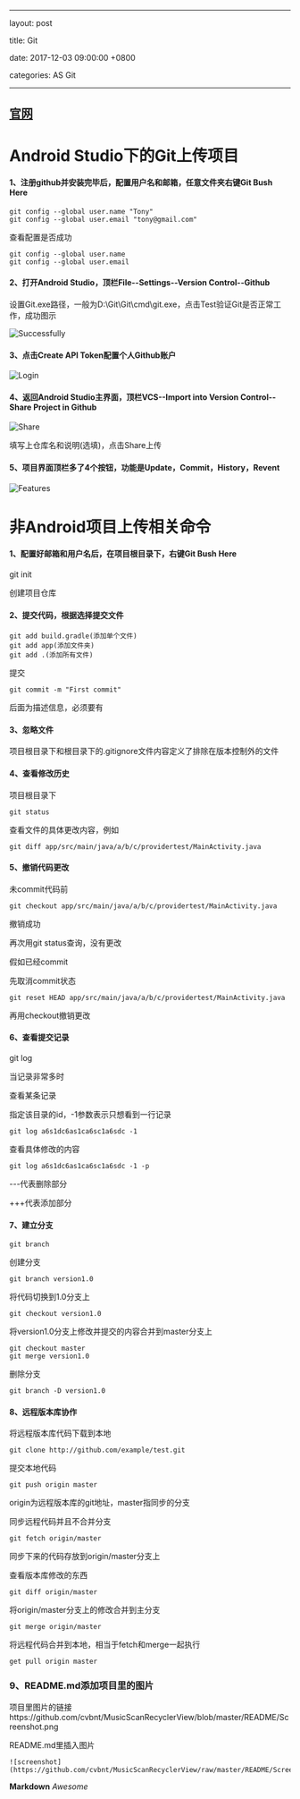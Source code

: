
---
layout: post  

title: Git

date: 2017-12-03 09:00:00 +0800  

categories: AS  Git 

---

## [官网](https://git-scm.com/)



# Android Studio下的Git上传项目

#### 1、注册github并安装完毕后，配置用户名和邮箱，任意文件夹右键Git Bush Here

```
git config --global user.name "Tony"
git config --global user.email "tony@gmail.com"
```

查看配置是否成功

```
git config --global user.name 
git config --global user.email 
```

#### 2、打开Android Studio，顶栏File--Settings--Version Control--Github

设置Git.exe路径，一般为D:\Git\Git\cmd\git.exe，点击Test验证Git是否正常工作，成功图示

![Successfully](https://cvbnt.github.io/cvbnt.github.io/assets/images/Git/GitSuccessfully.png)

#### 3、点击Create API Token配置个人Github账户

![Login](https://cvbnt.github.io/cvbnt.github.io/assets/images/Git/login.PNG)

#### 4、返回Android Studio主界面，顶栏VCS--Import into Version Control--Share Project in Github

![Share](https://cvbnt.github.io/cvbnt.github.io/assets/images/Git/Share.PNG)

填写上仓库名和说明(选填)，点击Share上传

#### 5、项目界面顶栏多了4个按钮，功能是Update，Commit，History，Revent

![Features](https://cvbnt.github.io/cvbnt.github.io/assets/images/Git/Features.PNG)

# 非Android项目上传相关命令

#### 1、配置好邮箱和用户名后，在项目根目录下，右键Git Bush Here

git init

创建项目仓库

#### 2、提交代码，根据选择提交文件

```
git add build.gradle(添加单个文件)
git add app(添加文件夹)
git add .(添加所有文件)
```

提交

```
git commit -m "First commit"
```

后面为描述信息，必须要有

#### 3、忽略文件

项目根目录下和根目录下的.gitignore文件内容定义了排除在版本控制外的文件

#### 4、查看修改历史

项目根目录下

```
git status
```

查看文件的具体更改内容，例如

```
git diff app/src/main/java/a/b/c/providertest/MainActivity.java
```

#### 5、撤销代码更改

未commit代码前

```
git checkout app/src/main/java/a/b/c/providertest/MainActivity.java
```

撤销成功

再次用git status查询，没有更改

假如已经commit

先取消commit状态

```
git reset HEAD app/src/main/java/a/b/c/providertest/MainActivity.java
```

再用checkout撤销更改

#### 6、查看提交记录

git log

当记录非常多时

查看某条记录

指定该目录的id，-1参数表示只想看到一行记录

```
git log a6s1dc6as1ca6sc1a6sdc -1
```

查看具体修改的内容

```
git log a6s1dc6as1ca6sc1a6sdc -1 -p
```

---代表删除部分

+++代表添加部分

#### 7、建立分支

```
git branch
```

创建分支

```
git branch version1.0
```

将代码切换到1.0分支上

```
git checkout version1.0
```

将version1.0分支上修改并提交的内容合并到master分支上

```
git checkout master
git merge version1.0
```

删除分支

```
git branch -D version1.0
```

#### 8、远程版本库协作

将远程版本库代码下载到本地

```
git clone http://github.com/example/test.git
```

提交本地代码

```
git push origin master
```

origin为远程版本库的git地址，master指同步的分支

同步远程代码并且不合并分支

```
git fetch origin/master
```

同步下来的代码存放到origin/master分支上

查看版本库修改的东西

```
git diff origin/master
```

将origin/master分支上的修改合并到主分支

```
git merge origin/master
```

将远程代码合并到本地，相当于fetch和merge一起执行

```
get pull origin master
```

### 9、README.md添加项目里的图片

项目里图片的链接https://github.com/cvbnt/MusicScanRecyclerView/blob/master/README/Screenshot.png

README.md里插入图片

```
![screenshot](https://github.com/cvbnt/MusicScanRecyclerView/raw/master/README/Screenshot.png)
```

**Markdown**
*Awesome*